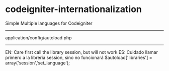 codeigniter-internationalization
================================

Simple Multiple languages for Codeigniter


************
application/config/autoload.php
************
EN: Care first call the library session, but will not work
ES: Cuidado llamar primero a la libreria session, sino no funcionará
$autoload['libraries'] = array('session','set_language');